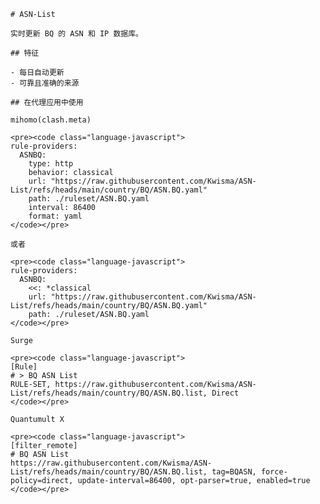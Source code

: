 
    # ASN-List
    
    实时更新 BQ 的 ASN 和 IP 数据库。
    
    ## 特征
    
    - 每日自动更新
    - 可靠且准确的来源
    
    ## 在代理应用中使用
    
    mihomo(clash.meta)
   
    <pre><code class="language-javascript">
    rule-providers:
      ASNBQ:
        type: http
        behavior: classical
        url: "https://raw.githubusercontent.com/Kwisma/ASN-List/refs/heads/main/country/BQ/ASN.BQ.yaml"
        path: ./ruleset/ASN.BQ.yaml
        interval: 86400
        format: yaml
    </code></pre>

    或者

    <pre><code class="language-javascript">
    rule-providers:
      ASNBQ:
        <<: *classical
        url: "https://raw.githubusercontent.com/Kwisma/ASN-List/refs/heads/main/country/BQ/ASN.BQ.yaml"
        path: ./ruleset/ASN.BQ.yaml
    </code></pre>
    
    Surge
    
    <pre><code class="language-javascript">
    [Rule]
    # > BQ ASN List
    RULE-SET, https://raw.githubusercontent.com/Kwisma/ASN-List/refs/heads/main/country/BQ/ASN.BQ.list, Direct
    </code></pre>
    
    Quantumult X
    
    <pre><code class="language-javascript">
    [filter_remote]
    # BQ ASN List
    https://raw.githubusercontent.com/Kwisma/ASN-List/refs/heads/main/country/BQ/ASN.BQ.list, tag=BQASN, force-policy=direct, update-interval=86400, opt-parser=true, enabled=true
    </code></pre>
    